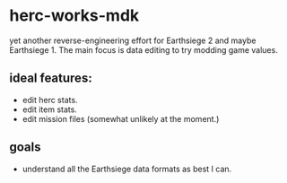 # herc-works-mdk
yet another reverse-engineering effort for Earthsiege 2 and maybe Earthsiege 1. The main focus is data editing to try modding game values.

## ideal features:
+ edit herc stats.
+ edit item stats.
+ edit mission files (somewhat unlikely at the moment.)

## goals
+ understand all the Earthsiege data formats as best I can.
